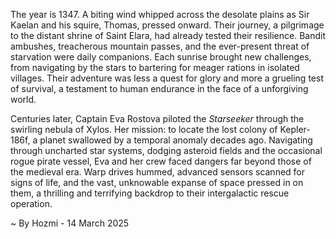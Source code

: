 
The year is 1347.  A biting wind whipped across the desolate plains as Sir Kaelan and his squire, Thomas, pressed onward. Their journey, a pilgrimage to the distant shrine of Saint Elara, had already tested their resilience.  Bandit ambushes, treacherous mountain passes, and the ever-present threat of starvation were daily companions.  Each sunrise brought new challenges, from navigating by the stars to bartering for meager rations in isolated villages.  Their adventure was less a quest for glory and more a grueling test of survival, a testament to human endurance in the face of a unforgiving world.

Centuries later, Captain Eva Rostova piloted the *Starseeker* through the swirling nebula of Xylos.  Her mission: to locate the lost colony of Kepler-186f, a planet swallowed by a temporal anomaly decades ago.  Navigating through uncharted star systems, dodging asteroid fields and the occasional rogue pirate vessel, Eva and her crew faced dangers far beyond those of the medieval era.  Warp drives hummed, advanced sensors scanned for signs of life, and the vast, unknowable expanse of space pressed in on them, a thrilling and terrifying backdrop to their intergalactic rescue operation.

~ By Hozmi - 14 March 2025

